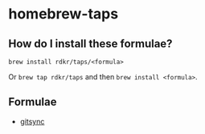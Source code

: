 # homebrew-taps

## How do I install these formulae?
`brew install rdkr/taps/<formula>`

Or `brew tap rdkr/taps` and then `brew install <formula>`.

## Formulae
- [gitsync](https://github.com/rdkr/gitsync)
